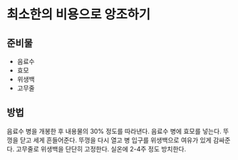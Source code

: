 # 최소한의 비용으로 앙조하기

## 준비물

* 음료수
* 효모
* 위생백
* 고무줄

## 방법

음료수 병을 개봉한 후 내용물의 30% 정도를 따라낸다.
음료수 병에 효모를 넣는다.
뚜껑을 닫고 세게 흔들어준다.
뚜껑을 다시 열고 병 입구를 위생백으로 여유가 있게 감싸준다.
고무줄로 위생백을 단단히 고정한다.
실온에 2-4주 정도 방치한다.